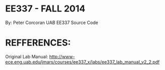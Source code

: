 EE337 - FALL 2014
=====
By: Peter Corcoran 
UAB EE337 Source Code



REFFERENCES:
=====
Original Lab Manual:
http://www-ece.eng.uab.edu/jmars/courses/ee337_x/labs/ee337_lab_manual_v2_2.pdf
